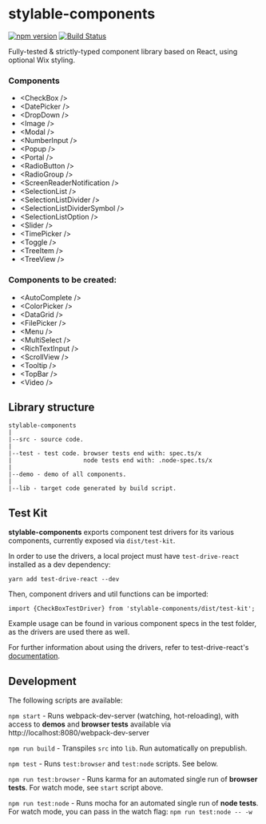 # stylable-components
[![npm version](https://badge.fury.io/js/stylable-components.svg)](https://www.npmjs.com/package/stylable-components)
[![Build Status](https://travis-ci.org/wix/stylable-components.svg?branch=master)](https://travis-ci.org/wix/stylable-components)

<!-- [![Sauce Test Status](https://saucelabs.com/buildstatus/WixReactComponents)](https://saucelabs.com/u/WixReactComponents) -->
<!-- [![Sauce Test SKtatus](https://saucelabs.com/browser-matrix/WixReactComponents.svg)](https://saucelabs.com/u/WixReactComponents) -->

Fully-tested & strictly-typed component library based on React, using optional Wix styling.

### Components
- &lt;CheckBox /&gt;
- &lt;DatePicker /&gt;
- &lt;DropDown /&gt;
- &lt;Image /&gt;
- &lt;Modal /&gt;
- &lt;NumberInput /&gt;
- &lt;Popup /&gt;
- &lt;Portal /&gt;
- &lt;RadioButton /&gt;
- &lt;RadioGroup /&gt;
- &lt;ScreenReaderNotification /&gt;
- &lt;SelectionList /&gt;
- &lt;SelectionListDivider /&gt;
- &lt;SelectionListDividerSymbol /&gt;
- &lt;SelectionListOption /&gt;
- &lt;Slider /&gt;
- &lt;TimePicker /&gt;
- &lt;Toggle /&gt;
- &lt;TreeItem /&gt;
- &lt;TreeView /&gt;

### Components to be created:
- &lt;AutoComplete /&gt;
- &lt;ColorPicker /&gt;
- &lt;DataGrid /&gt;
- &lt;FilePicker /&gt;
- &lt;Menu /&gt;
- &lt;MultiSelect /&gt;
- &lt;RichTextInput /&gt;
- &lt;ScrollView /&gt;
- &lt;Tooltip /&gt;
- &lt;TopBar /&gt;
- &lt;Video /&gt;

## Library structure
```
stylable-components
|
|--src - source code.
|
|--test - test code. browser tests end with: spec.ts/x
|                    node tests end with: .node-spec.ts/x
|
|--demo - demo of all components.
|
|--lib - target code generated by build script.
```

## Test Kit

**stylable-components** exports component test drivers for its various components, currently exposed via `dist/test-kit`.

In order to use the drivers, a local project must have `test-drive-react` installed as a dev dependency:

`yarn add test-drive-react --dev`

Then, component drivers and util functions can be imported:

`import {CheckBoxTestDriver} from 'stylable-components/dist/test-kit';`

Example usage can be found in various component specs in the test folder, as the drivers are used there as well.

For further information about using the drivers, refer to test-drive-react's [documentation](https://github.com/wix/test-drive-react#component-drivers).

## Development

The following scripts are available:

`npm start` -
Runs webpack-dev-server (watching, hot-reloading), with access to **demos** and **browser tests** available via http://localhost:8080/webpack-dev-server

`npm run build` -
Transpiles `src` into `lib`. Run automatically on prepublish.

`npm test` -
Runs `test:browser` and `test:node` scripts. See below.

`npm run test:browser` -
Runs karma for an automated single run of **browser tests**. For watch mode, see `start` script above.

`npm run test:node` -
Runs mocha for an automated single run of **node tests**.
For watch mode, you can pass in the watch flag: `npm run test:node -- -w`
